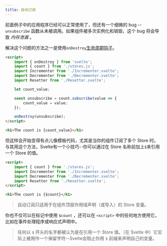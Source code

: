 ```yaml
---
title: 自动订阅
---
```


前面例子中的应用程序已经可以正常使用了，但还有一个细微的 bug --`unsubscribe` 函数从未被调用。如果组件被多次实例化和销毁，这个 bug 将会导致 _内存泄漏_ 。

解决这个问题的方法之一是使用`onDestroy`[生命周期钩子](tutorial/ondestroy)。

```html
<script>
	import { onDestroy } from 'svelte';
	import { count } from './stores.js';
	import Incrementer from './Incrementer.svelte';
	import Decrementer from './Decrementer.svelte';
	import Resetter from './Resetter.svelte';

	let count_value;

	const unsubscribe = count.subscribe(value => {
		count_value = value;
	});

	onDestroy(unsubscribe);
</script>

<h1>The count is {count_value}</h1>
```

但这样会开始变得有点儿像模板代码，尤其是当你的组件订阅了多个 Store 时。与其用这个方法，Svelte有一个小技巧--你可以通过在 Store 名称前加上`$`来引用一个 Store 的值。

```html
<script>
	import { count } from './stores.js';
	import Incrementer from './Incrementer.svelte';
	import Decrementer from './Decrementer.svelte';
	import Resetter from './Resetter.svelte';
</script>

<h1>The count is {$count}</h1>
```

> 自动订阅只适用于在组件顶层作用域声明（或导入）的 Store 变量。

你也不仅可以在标记中使用 `$count` ，还可以在 `<script>` 中的任何地方使用它，比如在事件处理程序或响应式声明中。

> 任何以 `$` 开头的名字都被认为是在引用一个 Store 值。（在 Svelte 中）它实际上被用作一个保留字符--Svelte会阻止你用 `$` 前缀来声明自己的变量。